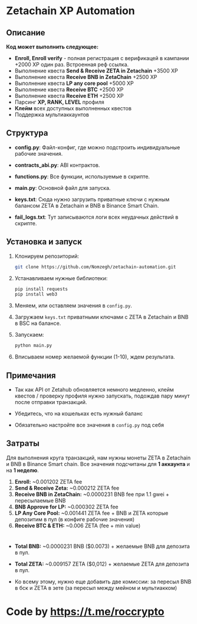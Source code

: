 # Zetachain XP Automation

## Описание
**Код может выполнить следующее:**

- **Enroll, Enroll verify** - полная регистрация с верификацей в кампании +2000 XP один раз. Встроенная реф ссылка.
- Выполнение квеста **Send & Receive ZETA in Zetachain** +3500 XP
- Выполнение квеста **Receive BNB in ZetaChain** +2500 XP
- Выполнение квеста **LP any core pool** +5000 XP
- Выполнение квеста **Receive BTC** +2500 XP
- Выполнение квеста **Receive ETH** +2500 XP
- Парсинг **XP, RANK, LEVEL** профиля
- **Клейм** всех доступных выполненных квестов
- Поддержка мультиаккаунтов


## Структура


- **config.py**: Файл-конфиг, где можно подстроить индивидуальные рабочие значения.

- **contracts_abi.py**: ABI контрактов.

- **functions.py**: Все функции, используемые в скрипте.

- **main.py**: Основной файл для запуска.

- **keys.txt**: Сюда нужно загрузить приватные ключи с нужным балансом ZETA в Zetachain и BNB в Binance Smart Chain.

- **fail_logs.txt**: Тут записываются логи всех неудачных действий в скрипте.

## Установка и запуск

1. Клонируем репозиторий:

    ```bash
    git clone https://github.com/Nomzegh/zetachain-automation.git
    ```

2. Устанавливаем нужные библиотеки:

    ```bash
    pip install requests
    pip install web3
    ```

3. Меняем, или оставляем значения в `config.py`.

4. Загружаем `keys.txt` приватными ключами с ZETA в Zetachain и BNB в BSC на балансе.

5. Запускаем:

    ```bash
    python main.py
    ```
6. Вписываем номер желаемой функции (1-10), ждем результата.



## Примечания
- Так как API от Zetahub обновляется немного медленно, клейм квестов / проверку профиля нужно запускать, подождав пару минут после отправки транзакций.

- Убедитесь, что на кошельках есть нужный баланс

- Обязательно настройте все значения в `config.py` под себя

## Затраты
Для выполнения круга транзакций, нам нужны монеты ZETA в Zetachain и BNB в Binance Smart chain. Все значения подсчитаны для **1 аккаунта** и на **1 неделю**.

1. **Enroll:**  ~0.001202 ZETA fee
2. **Send & Receive Zeta:** ~0.000212 ZETA fee
3. **Receive BNB in ZetaChain:** ~0.0000231 BNB fee при 1.1 gwei + пересылаемые BNB
4. **BNB Approve for LP:** ~0.000302 ZETA fee
5. **LP Any Core Pool:** ~0.001441 ZETA fee + BNB и ZETA которые депозитим в пул (в конфиге рабочие значения)
6. **Receive BTC & ETH:** ~0.006 ZETA (fee + min value)

#
- **Total BNB:** ~0.0000231 BNB ($0.0073) + желаемые BNB для депозита в пул.
- **Total ZETA:** ~0.009157 ZETA ($0,012) + желаемые ZETA для депозита в пул.

- Ко всему этому, нужно еще добавить две комиссии: за пересыл BNB в бск и ZETA в зете (за пересыл между мейном и мультиакком)
#

# Code by https://t.me/roccrypto
